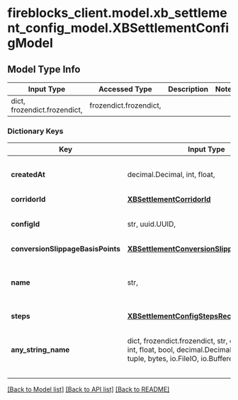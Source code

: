 # fireblocks_client.model.xb_settlement_config_model.XBSettlementConfigModel

## Model Type Info
Input Type | Accessed Type | Description | Notes
------------ | ------------- | ------------- | -------------
dict, frozendict.frozendict,  | frozendict.frozendict,  |  | 

### Dictionary Keys
Key | Input Type | Accessed Type | Description | Notes
------------ | ------------- | ------------- | ------------- | -------------
**createdAt** | decimal.Decimal, int, float,  | decimal.Decimal,  | The creation time in epoch format. | 
**corridorId** | [**XBSettlementCorridorId**](XBSettlementCorridorId.md) | [**XBSettlementCorridorId**](XBSettlementCorridorId.md) |  | 
**configId** | str, uuid.UUID,  | str,  | Cross Bodrder configuraion unique id | value must be a uuid
**conversionSlippageBasisPoints** | [**XBSettlementConversionSlippageBasisPoints**](XBSettlementConversionSlippageBasisPoints.md) | [**XBSettlementConversionSlippageBasisPoints**](XBSettlementConversionSlippageBasisPoints.md) |  | 
**name** | str,  | str,  | The name for the cross-border ettlement configuration | 
**steps** | [**XBSettlementConfigStepsRecord**](XBSettlementConfigStepsRecord.md) | [**XBSettlementConfigStepsRecord**](XBSettlementConfigStepsRecord.md) |  | 
**any_string_name** | dict, frozendict.frozendict, str, date, datetime, int, float, bool, decimal.Decimal, None, list, tuple, bytes, io.FileIO, io.BufferedReader | frozendict.frozendict, str, BoolClass, decimal.Decimal, NoneClass, tuple, bytes, FileIO | any string name can be used but the value must be the correct type | [optional]

[[Back to Model list]](../../README.md#documentation-for-models) [[Back to API list]](../../README.md#documentation-for-api-endpoints) [[Back to README]](../../README.md)

